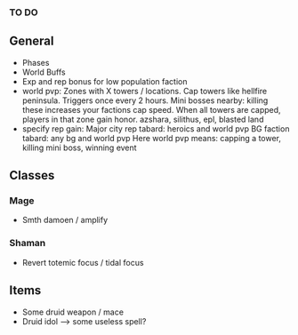 ### TO DO

## General

- Phases
- World Buffs
- Exp and rep bonus for low population faction
- world pvp:
  Zones with X towers / locations. Cap towers like hellfire peninsula. Triggers once every 2 hours. Mini bosses nearby: killing these increases your factions cap speed. When all towers are capped, players in that zone gain honor.
  azshara, silithus, epl, blasted land
- specify rep gain:
  Major city rep tabard: heroics and world pvp
  BG faction tabard: any bg and world pvp
  Here world pvp means: capping a tower, killing mini boss, winning event

## Classes

### Mage
- Smth damoen / amplify

### Shaman
- Revert totemic focus / tidal focus

## Items

- Some druid weapon / mace
- Druid idol --> some useless spell?
